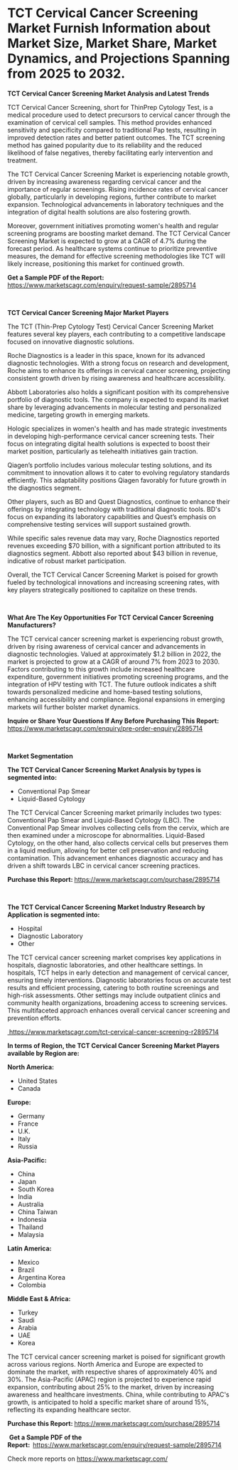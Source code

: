 <p><h1>TCT Cervical Cancer Screening Market Furnish Information about Market Size, Market Share, Market Dynamics, and Projections Spanning from 2025 to 2032.</h1></p><p><strong>TCT Cervical Cancer Screening Market Analysis and Latest Trends</strong></p>
<p><p>TCT Cervical Cancer Screening, short for ThinPrep Cytology Test, is a medical procedure used to detect precursors to cervical cancer through the examination of cervical cell samples. This method provides enhanced sensitivity and specificity compared to traditional Pap tests, resulting in improved detection rates and better patient outcomes. The TCT screening method has gained popularity due to its reliability and the reduced likelihood of false negatives, thereby facilitating early intervention and treatment.</p><p>The TCT Cervical Cancer Screening Market is experiencing notable growth, driven by increasing awareness regarding cervical cancer and the importance of regular screenings. Rising incidence rates of cervical cancer globally, particularly in developing regions, further contribute to market expansion. Technological advancements in laboratory techniques and the integration of digital health solutions are also fostering growth. </p><p>Moreover, government initiatives promoting women's health and regular screening programs are boosting market demand. The TCT Cervical Cancer Screening Market is expected to grow at a CAGR of 4.7% during the forecast period. As healthcare systems continue to prioritize preventive measures, the demand for effective screening methodologies like TCT will likely increase, positioning this market for continued growth.</p></p>
<p><strong>Get a Sample PDF of the Report:&nbsp;</strong> <a href="https://www.marketscagr.com/enquiry/request-sample/2895714?utm_campaign=2520&utm_medium=2&utm_source=Github&utm_content=ia&utm_term=15032025&utm_id=tct-cervical-cancer-screening">https://www.marketscagr.com/enquiry/request-sample/2895714</a></p>
<p>&nbsp;</p>
<p><strong>TCT Cervical Cancer Screening Major Market Players</strong></p>
<p><p>The TCT (Thin-Prep Cytology Test) Cervical Cancer Screening Market features several key players, each contributing to a competitive landscape focused on innovative diagnostic solutions.</p><p>Roche Diagnostics is a leader in this space, known for its advanced diagnostic technologies. With a strong focus on research and development, Roche aims to enhance its offerings in cervical cancer screening, projecting consistent growth driven by rising awareness and healthcare accessibility.</p><p>Abbott Laboratories also holds a significant position with its comprehensive portfolio of diagnostic tools. The company is expected to expand its market share by leveraging advancements in molecular testing and personalized medicine, targeting growth in emerging markets.</p><p>Hologic specializes in women's health and has made strategic investments in developing high-performance cervical cancer screening tests. Their focus on integrating digital health solutions is expected to boost their market position, particularly as telehealth initiatives gain traction.</p><p>Qiagen’s portfolio includes various molecular testing solutions, and its commitment to innovation allows it to cater to evolving regulatory standards efficiently. This adaptability positions Qiagen favorably for future growth in the diagnostics segment.</p><p>Other players, such as BD and Quest Diagnostics, continue to enhance their offerings by integrating technology with traditional diagnostic tools. BD's focus on expanding its laboratory capabilities and Quest’s emphasis on comprehensive testing services will support sustained growth.</p><p>While specific sales revenue data may vary, Roche Diagnostics reported revenues exceeding $70 billion, with a significant portion attributed to its diagnostics segment. Abbott also reported about $43 billion in revenue, indicative of robust market participation.</p><p>Overall, the TCT Cervical Cancer Screening Market is poised for growth fueled by technological innovations and increasing screening rates, with key players strategically positioned to capitalize on these trends.</p></p>
<p>&nbsp;</p>
<p><strong>What Are The Key Opportunities For TCT Cervical Cancer Screening Manufacturers?</strong></p>
<p><p>The TCT cervical cancer screening market is experiencing robust growth, driven by rising awareness of cervical cancer and advancements in diagnostic technologies. Valued at approximately $1.2 billion in 2022, the market is projected to grow at a CAGR of around 7% from 2023 to 2030. Factors contributing to this growth include increased healthcare expenditure, government initiatives promoting screening programs, and the integration of HPV testing with TCT. The future outlook indicates a shift towards personalized medicine and home-based testing solutions, enhancing accessibility and compliance. Regional expansions in emerging markets will further bolster market dynamics.</p></p>
<p><strong>Inquire or Share Your Questions If Any Before Purchasing This Report:</strong> <a href="https://www.marketscagr.com/enquiry/pre-order-enquiry/2895714?utm_campaign=2520&utm_medium=2&utm_source=Github&utm_content=ia&utm_term=15032025&utm_id=tct-cervical-cancer-screening">https://www.marketscagr.com/enquiry/pre-order-enquiry/2895714</a></p>
<p>&nbsp;</p>
<p><strong>Market Segmentation</strong></p>
<p><strong>The TCT Cervical Cancer Screening Market Analysis by types is segmented into:</strong></p>
<p><ul><li> Conventional Pap Smear</li><li>Liquid-Based Cytology </li></ul></p>
<p><p>The TCT Cervical Cancer Screening market primarily includes two types: Conventional Pap Smear and Liquid-Based Cytology (LBC). The Conventional Pap Smear involves collecting cells from the cervix, which are then examined under a microscope for abnormalities. Liquid-Based Cytology, on the other hand, also collects cervical cells but preserves them in a liquid medium, allowing for better cell preservation and reducing contamination. This advancement enhances diagnostic accuracy and has driven a shift towards LBC in cervical cancer screening practices.</p></p>
<p><strong>Purchase this Report:&nbsp;</strong><a href="https://www.marketscagr.com/purchase/2895714?utm_campaign=2520&utm_medium=2&utm_source=Github&utm_content=ia&utm_term=15032025&utm_id=tct-cervical-cancer-screening">https://www.marketscagr.com/purchase/2895714</a></p>
<p>&nbsp;</p>
<p><strong>The TCT Cervical Cancer Screening Market Industry Research by Application is segmented into:</strong></p>
<p><ul><li> Hospital</li><li>Diagnostic Laboratory</li><li>Other </li></ul></p>
<p><p>The TCT cervical cancer screening market comprises key applications in hospitals, diagnostic laboratories, and other healthcare settings. In hospitals, TCT helps in early detection and management of cervical cancer, ensuring timely interventions. Diagnostic laboratories focus on accurate test results and efficient processing, catering to both routine screenings and high-risk assessments. Other settings may include outpatient clinics and community health organizations, broadening access to screening services. This multifaceted approach enhances overall cervical cancer screening and prevention efforts.</p></p>
<p><a href="https://www.marketscagr.com/tct-cervical-cancer-screening-r2895714?utm_campaign=2520&utm_medium=2&utm_source=Github&utm_content=ia&utm_term=15032025&utm_id=tct-cervical-cancer-screening">&nbsp;https://www.marketscagr.com/tct-cervical-cancer-screening-r2895714</a></p>
<p><strong>In terms of Region, the TCT Cervical Cancer Screening Market Players available by Region are:</strong></p>
<p>
    <p> <strong> North America: </strong>
        <ul>
            <li>United States</li>
            <li>Canada</li>
        </ul>
        </p> 
    <p> <strong> Europe: </strong>
        <ul>
            <li>Germany</li>
            <li>France</li>
            <li>U.K.</li>
            <li>Italy</li>
            <li>Russia</li>
        </ul>
        </p> 
    <p> <strong> Asia-Pacific: </strong>
        <ul>
            <li>China</li>
            <li>Japan</li>
            <li>South Korea</li>
            <li>India</li>
            <li>Australia</li>
            <li>China Taiwan</li>
            <li>Indonesia</li>
            <li>Thailand</li>
            <li>Malaysia</li>
        </ul>
        </p> 
    <p> <strong> Latin America: </strong>
        <ul>
            <li>Mexico</li>
            <li>Brazil</li>
            <li>Argentina Korea</li>
            <li>Colombia</li>
        </ul>
        </p> 
    <p> <strong> Middle East & Africa: </strong>
        <ul>
            <li>Turkey</li>
            <li>Saudi</li>
            <li>Arabia</li>
            <li>UAE</li>
            <li>Korea</li>
        </ul>
    </p>
    </p>
<p><p>The TCT cervical cancer screening market is poised for significant growth across various regions. North America and Europe are expected to dominate the market, with respective shares of approximately 40% and 30%. The Asia-Pacific (APAC) region is projected to experience rapid expansion, contributing about 25% to the market, driven by increasing awareness and healthcare investments. China, while contributing to APAC's growth, is anticipated to hold a specific market share of around 15%, reflecting its expanding healthcare sector.</p></p>
<p><strong>Purchase this Report: </strong><a href="https://www.marketscagr.com/purchase/2895714?utm_campaign=2520&utm_medium=2&utm_source=Github&utm_content=ia&utm_term=15032025&utm_id=tct-cervical-cancer-screening">https://www.marketscagr.com/purchase/2895714</a></p>
<p>&nbsp;<strong>Get a Sample PDF of the Report:&nbsp;&nbsp;</strong><a href="https://www.marketscagr.com/enquiry/request-sample/2895714?utm_campaign=2520&utm_medium=2&utm_source=Github&utm_content=ia&utm_term=15032025&utm_id=tct-cervical-cancer-screening">https://www.marketscagr.com/enquiry/request-sample/2895714</a></p>
<p><strong></strong></p>
<p>Check more reports on <a href="https://www.marketscagr.com/?utm_campaign=2520&utm_medium=2&utm_source=Github&utm_content=ia&utm_term=15032025&utm_id=tct-cervical-cancer-screening">https://www.marketscagr.com/</a></p>